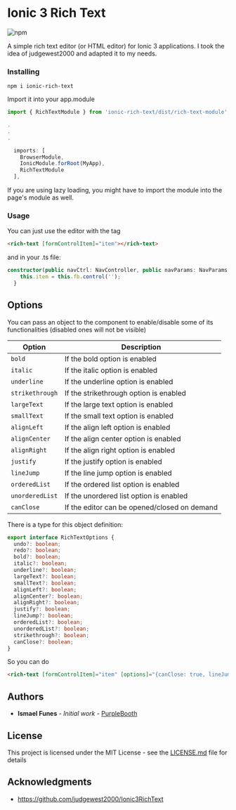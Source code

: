 # Ionic 3 Rich Text

![npm](https://img.shields.io/npm/v/ionic-rich-text.svg)

A simple rich text editor (or HTML editor) for Ionic 3 applications. I took the idea of judgewest2000 and adapted it to my needs.

### Installing


```
npm i ionic-rich-text
```

Import it into your app.module

```typescript
import { RichTextModule } from 'ionic-rich-text/dist/rich-text-module';

.
.
.

  imports: [
    BrowserModule,
    IonicModule.forRoot(MyApp),
    RichTextModule
  ],

```


If you are using lazy loading, you might have to import the module into the page's module as well.


### Usage

You can just use the editor with the tag <rich-text>
```HTML
<rich-text [formControlItem]="item"></rich-text>
```

and in your .ts file:

```typescript
constructor(public navCtrl: NavController, public navParams: NavParams, private fb: FormBuilder) {
    this.item = this.fb.control('');
  }
```

## Options

You can pass an object to the component to enable/disable some of its functionalities (disabled ones will not be visible)


| Option | Description |
| --- | --- |
| `bold` | If the bold option is enabled |
| `italic` | If the italic option is enabled |
| `underline` | If the underline option is enabled |
| `strikethrough` | If the strikethrough option is enabled |
| `largeText` | If the large text option is enabled |
| `smallText` | If the small text option is enabled |
| `alignLeft` | If the align left option is enabled |
| `alignCenter` | If the align center option is enabled |
| `alignRight` | If the align right option is enabled |
| `justify` | If the justify option is enabled |
| `lineJump` | If the line jump option is enabled |
| `orderedList` | If the ordered list option is enabled |
| `unorderedList` | If the unordered list option is enabled |
| `canClose` | If the editor can be opened/closed on demand |

There is a type for this object definition: 

```typescript
export interface RichTextOptions {
  undo?: boolean;
  redo?: boolean;
  bold?: boolean;
  italic?: boolean;
  underline?: boolean;
  largeText?: boolean;
  smallText?: boolean;
  alignLeft?: boolean;
  alignCenter?: boolean;
  alignRight?: boolean;
  justify?: boolean;
  lineJump?: boolean;
  orderedList?: boolean;
  unorderedList?: boolean;
  strikethrough?: boolean;
  canClose?: boolean;
}
```
So you can do 

```HTML
<rich-text [formControlItem]="item" [options]="{canClose: true, lineJump: false}"></rich-text>
```

## Authors

* **Ismael Funes** - *Initial work* - [PurpleBooth](https://github.com/IsmaFunes)

<!-- See also the list of [contributors](https://github.com/your/project/contributors) who participated in this project. -->

## License

This project is licensed under the MIT License - see the [LICENSE.md](LICENSE.md) file for details

## Acknowledgments

* https://github.com/judgewest2000/Ionic3RichText

